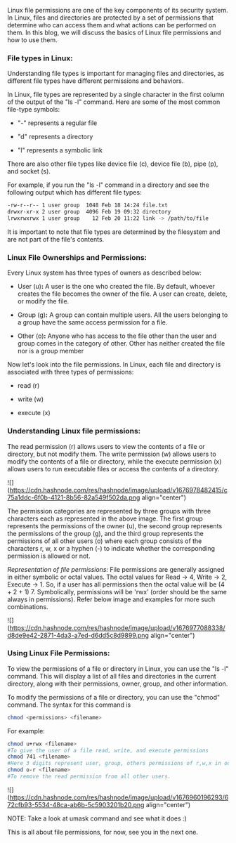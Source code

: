 Linux file permissions are one of the key components of its security system. In Linux, files and directories are protected by a set of permissions that determine who can access them and what actions can be performed on them. In this blog, we will discuss the basics of Linux file permissions and how to use them.

### File types in Linux:

Understanding file types is important for managing files and directories, as different file types have different permissions and behaviors.

In Linux, file types are represented by a single character in the first column of the output of the "ls -l" command. Here are some of the most common file-type symbols:

* "-" represents a regular file
    
* "d" represents a directory
    
* "l" represents a symbolic link
    

There are also other file types like device file (c), device file (b), pipe (p), and socket (s).

For example, if you run the "ls -l" command in a directory and see the following output which has different file types:

```bash
-rw-r--r-- 1 user group  1048 Feb 18 14:24 file.txt
drwxr-xr-x 2 user group  4096 Feb 19 09:32 directory
lrwxrwxrwx 1 user group    12 Feb 20 11:22 link -> /path/to/file
```

It is important to note that file types are determined by the filesystem and are not part of the file's contents.

### Linux File Ownerships and Permissions:

Every Linux system has three types of owners as described below:

* User (u)**:** A user is the one who created the file. By default, whoever creates the file becomes the owner of the file. A user can create, delete, or modify the file.
    
* Group (g)**:** A group can contain multiple users. All the users belonging to a group have the same access permission for a file.
    
* Other (o)**:** Anyone who has access to the file other than the user and group comes in the category of other. Other has neither created the file nor is a group member
    

Now let's look into the file permissions. In Linux, each file and directory is associated with three types of permissions:

* read (r)
    
* write (w)
    
* execute (x)
    

### Understanding Linux file permissions:

The read permission (r) allows users to view the contents of a file or directory, but not modify them. The write permission (w) allows users to modify the contents of a file or directory, while the execute permission (x) allows users to run executable files or access the contents of a directory.

![](https://cdn.hashnode.com/res/hashnode/image/upload/v1676978482415/c75a1ddc-6f0b-4121-8b56-82a549f502da.png align="center")

The permission categories are represented by three groups with three characters each as represented in the above image. The first group represents the permissions of the owner (u), the second group represents the permissions of the group (g), and the third group represents the permissions of all other users (o) where each group consists of the characters r, w, x or a hyphen (-) to indicate whether the corresponding permission is allowed or not.

*Representation of file permissions:* File permissions are generally assigned in either symbolic or octal values. The octal values for Read -&gt; 4, Write -&gt; 2, Execute -&gt; 1. So, if a user has all permissions then the octal value will be (4 + 2 + 1) 7. Symbolically, permissions will be 'rwx' (order should be the same always in permissions). Refer below image and examples for more such combinations.

![](https://cdn.hashnode.com/res/hashnode/image/upload/v1676977088338/d8de9e42-2871-4da3-a7ed-d6dd5c8d9899.png align="center")

### Using Linux File Permissions:

To view the permissions of a file or directory in Linux, you can use the "ls -l" command. This will display a list of all files and directories in the current directory, along with their permissions, owner, group, and other information.

To modify the permissions of a file or directory, you can use the "chmod" command. The syntax for this command is

```bash
chmod <permissions> <filename>
```

For example:

```bash
chmod u+rwx <filename>
#To give the user of a file read, write, and execute permissions
chmod 741 <filename>
#Here 3 digits represent user, group, others permissions of r,w,x in octal combination. above used 741 represent 7(4+2+1) -> r,w,x to user, 4(4+0+0) -> r to group and 1(0+0+1) -> x to others. 
chmod o-r <filename>
#To remove the read permission from all other users.
```

![](https://cdn.hashnode.com/res/hashnode/image/upload/v1676960196293/672cfb93-5534-48ca-ab6b-5c5903201b20.png align="center")

NOTE: Take a look at umask command and see what it does :)

This is all about file permissions, for now, see you in the next one.
